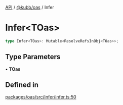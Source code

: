 [API](../../../packages.md) / [@kubb/oas](../index.md) / Infer

# Infer\<TOas\>

```ts
type Infer<TOas>: Mutable<ResolveRefsInObj<TOas>>;
```

## Type Parameters

• **TOas**

## Defined in

[packages/oas/src/infer/infer.ts:50](https://github.com/kubb-project/kubb/blob/7f30045af96d8c89b6cda0a30f7535f095a0cb45/packages/oas/src/infer/infer.ts#L50)
